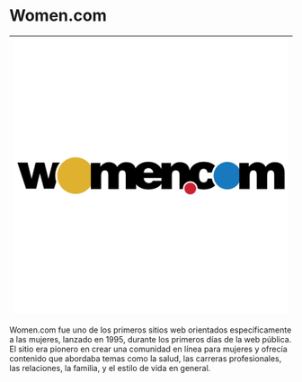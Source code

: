 # Women.com 

|![Logo Women.com](https://github.com/CRBalta/CRBalta-SMX2-M8UF1A1-HistoriaWeb-95-Women.com-Baltasar/blob/main/women-com-logo-png-transparent.png)|
|----------------------|


Women.com fue uno de los primeros sitios web orientados específicamente a las mujeres, lanzado en 1995, durante los primeros días de la web pública. El sitio era pionero en crear una comunidad en línea para mujeres y ofrecía contenido que abordaba temas como la salud, las carreras profesionales, las relaciones, la familia, y el estilo de vida en general.